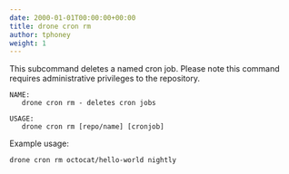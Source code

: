 ```yaml
---
date: 2000-01-01T00:00:00+00:00
title: drone cron rm
author: tphoney
weight: 1
---
```


This subcommand deletes a named cron job. Please note this command requires administrative privileges to the repository.

```
NAME:
   drone cron rm - deletes cron jobs

USAGE:
   drone cron rm [repo/name] [cronjob]
```


Example usage:

```
drone cron rm octocat/hello-world nightly
```
